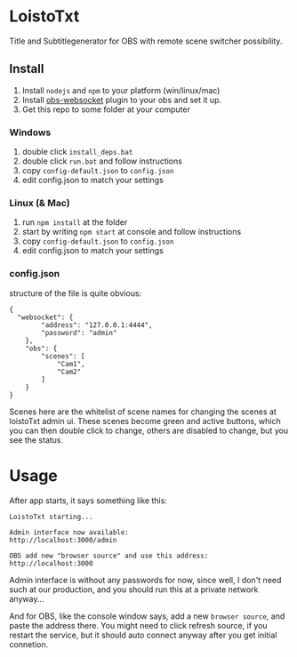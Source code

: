 # LoistoTxt
Title and Subtitlegenerator for OBS with remote scene switcher possibility.

## Install
    
1. Install `nodejs` and `npm` to your platform (win/linux/mac)
2. Install [obs-websocket](https://github.com/Palakis/obs-websocket/releases) plugin to your obs and set it up.
3. Get this repo to some folder at your computer

### Windows

1. double click `install_deps.bat`
2. double click `run.bat` and follow instructions
3. copy `config-default.json` to `config.json`
4. edit config.json to match your settings

### Linux (& Mac)

1. run `npm install` at the folder
2. start by writing `npm start` at console and follow instructions
3. copy `config-default.json` to `config.json`
4. edit config.json to match your settings
### config.json

structure of the file is quite obvious:

    {
      "websocket": {
            "address": "127.0.0.1:4444",
            "password": "admin"
        },
        "obs": {
            "scenes": [
                "Cam1",
                "Cam2"
            ]            
        }
    }

Scenes here are the whitelist of scene names for changing the scenes at loistoTxt admin ui. These scenes become green and active buttons, which you can then double click to change, others are disabled to change, but you see the status.


# Usage

After app starts, it says something like this:
    
    LoistoTxt starting...
    
    Admin interface now available:
    http://localhost:3000/admin

    OBS add new "browser source" and use this address:
    http://localhost:3000


Admin interface is without any passwords for now, since well, I don't need such at our production, and you should run this at a private network anyway...

And for OBS, like the console window says, add a new `browser source`, and paste the address there. You might need to click refresh source, if you restart the service, but it should auto connect anyway after you get initial connetion.
